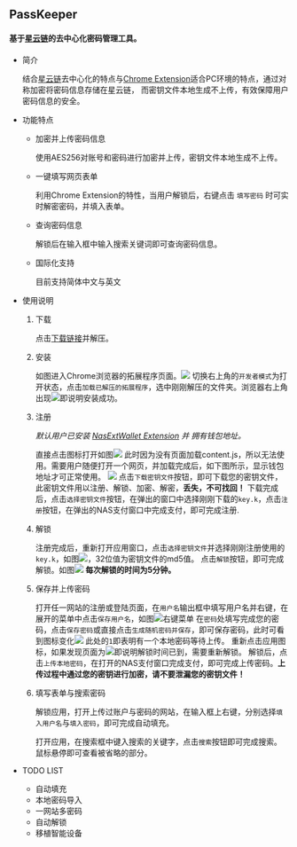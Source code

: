 ## PassKeeper

#### 基于[星云链](https://nebulas.io/)的去中心化密码管理工具。

* 简介

    结合[星云链](https://nebulas.io/)去中心化的特点与[Chrome Extension](https://chrome.google.com/webstore/category/extensions)适合PC环境的特点，通过对称加密将密码信息存储在星云链，
    而密钥文件本地生成不上传，有效保障用户密码信息的安全。
* 功能特点

    * 加密并上传密码信息

      使用AES256对账号和密码进行加密并上传，密钥文件本地生成不上传。
    * 一键填写网页表单

        利用Chrome Extension的特性，当用户解锁后，右键点击 `填写密码` 时可实时解密密码，并填入表单。

    * 查询密码信息

        解锁后在输入框中输入搜索关键词即可查询密码信息。
    * 国际化支持

        目前支持简体中文与英文
* 使用说明

    1. 下载

        点击[下载链接](https://github.com/YangLuYang/PassKeeper/archive/master.zip)并解压。
    2. 安装

        如图进入Chrome浏览器的拓展程序页面。![](screenshot/拓展程序页面.png)
        切换右上角的`开发者模式`为打开状态，点击`加载已解压的拓展程序`，选中刚刚解压的文件夹。浏览器右上角出现![](images/16.png)即说明安装成功。
    3. 注册

        *默认用户已安装 [NasExtWallet Extension](https://github.com/nebulasio/WebExtensionWallet) 并 拥有钱包地址。*

        直接点击图标打开如图![](screenshot/第一次打开.png)
        此时因为没有页面加载content.js，所以无法使用。需要用户随便打开一个网页，并加载完成后，如下图所示，显示钱包地址才可正常使用。
        ![](screenshot/正常打开.png)
        点击`下载密钥文件`按钮，即可下载您的密钥文件，此密钥文件用以注册、解锁、加密、解密，**丢失，不可找回！**
        下载完成后，点击`选择密钥文件`按钮，在弹出的窗口中选择刚刚下载的`key.k`，点击`注册`按钮，在弹出的NAS支付窗口中完成支付，即可完成注册.
    4. 解锁

        注册完成后，重新打开应用窗口，点击`选择密钥文件`并选择刚刚注册使用的`key.k`，如图![](screenshot/选中密钥文件.png)，32位值为密钥文件的md5值。
        点击`解锁`按钮，即可完成解锁。如图![](screenshot/解锁完成.png)
        **每次解锁的时间为5分钟。**
    5. 保存并上传密码

        打开任一网站的注册或登陆页面，在`用户名`输出框中填写用户名并右键，在展开的菜单中点击`保存用户名`，如图![右键菜单](screenshot/右键菜单.png)
        在`密码`处填写完成您的密码，点击`保存密码`或直接点击`生成随机密码并保存`，即可保存密码，此时可看到图标变化![](screenshot/ICON_WITH_BADGET.png)
        此处的`1`即表明有一个本地密码等待上传。
        重新点击应用图标，如果发现页面为![](screenshot/准备解锁.png)即说明解锁时间已到，需要重新解锁。
        解锁后，点击`上传本地密码`，在打开的NAS支付窗口完成支付，即可完成上传密码。**上传过程中通过您的密钥进行加密，请不要泄漏您的密钥文件！**
    6.  填写表单与搜索密码

        解锁应用，打开上传过账户与密码的网站，在输入框上右键，分别选择`填入用户名`与`填入密码`，即可完成自动填充。

        打开应用，在搜索框中键入搜索的关键字，点击`搜索`按钮即可完成搜索。鼠标悬停即可查看被省略的部分。

* TODO LIST

    * 自动填充
    * 本地密码导入
    * 一网站多密码
    * 自动解锁
    * 移植智能设备

